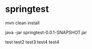 # springtest

mvn clean install

java -jar springtest-0.0.1-SNAPSHOT.jar


test
test2
test3
test4
test4
